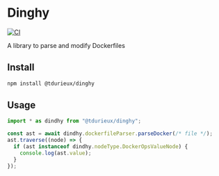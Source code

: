 # Dinghy

[![CI](https://github.com/tdurieux/Dinghy/actions/workflows/build-test.yml/badge.svg)](https://github.com/tdurieux/Dinghy/actions/workflows/build-test.yml)

A library to parse and modify Dockerfiles

## Install

```bash
npm install @tdurieux/dinghy
```

## Usage

```typescript
import * as dindhy from "@tdurieux/dinghy";

const ast = await dindhy.dockerfileParser.parseDocker(/* file */);
ast.traverse((node) => {
  if (ast instanceof dindhy.nodeType.DockerOpsValueNode) {
    console.log(ast.value);
  }
});
```
